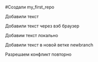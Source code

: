 #Создали my_first_repo

Добавили текст

Добавили текст через вэб браузер

Добавим текст локально

Добавили текст в новой ветке newbranch

Разрешаем конфликт повторно
